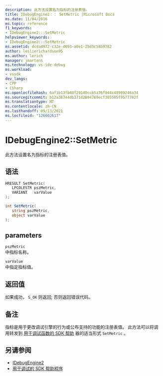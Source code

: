 ```yaml
---
description: 此方法设置名为指标的注册表值。
title: IDebugEngine2：： SetMetric |Microsoft Docs
ms.date: 11/04/2016
ms.topic: reference
f1_keywords:
- IDebugEngine2:::SetMetric
helpviewer_keywords:
- IDebugEngine2:::SetMetric
ms.assetid: dcda4972-c32e-4693-a0e1-25d5c58b9782
author: leslierichardson95
ms.author: lerich
manager: jmartens
ms.technology: vs-ide-debug
ms.workload:
- vssdk
dev_langs:
- CPP
- CSharp
ms.openlocfilehash: 6af1b13fb48f29140ccb5a76f944c48909246a34
ms.sourcegitcommit: b12a38744db371d2894769ecf305585f9577792f
ms.translationtype: MT
ms.contentlocale: zh-CN
ms.lasthandoff: 09/13/2021
ms.locfileid: "126602617"
---
```

# <a name="idebugengine2setmetric"></a>IDebugEngine2::SetMetric
此方法设置名为指标的注册表值。

## <a name="syntax"></a>语法

```cpp
HRESULT SetMetric(
   LPCOLESTR pszMetric,
   VARIANT   varValue
);
```

```csharp
int SetMetric(
   string pszMetric,
   object varValue
);
```

## <a name="parameters"></a>parameters
`pszMetric`\
中指标名称。

`varValue`\
中指定指标值。

## <a name="return-value"></a>返回值
 如果成功， `S_OK` 则返回; 否则返回错误代码。

## <a name="remarks"></a>备注
 指标是用于更改调试引擎的行为或公布支持的功能的注册表值。 此方法可以将调用转发到 [用于调试函数的 SDK 帮助](../../../extensibility/debugger/reference/sdk-helpers-for-debugging.md) 器的适当形式 `SetMetric` 。

## <a name="see-also"></a>另请参阅
- [IDebugEngine2](../../../extensibility/debugger/reference/idebugengine2.md)
- [用于调试的 SDK 帮助程序](../../../extensibility/debugger/reference/sdk-helpers-for-debugging.md)
